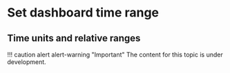 # Set dashboard time range

## Time units and relative ranges


!!! caution alert alert-warning "Important"
    The content for this topic is under development.